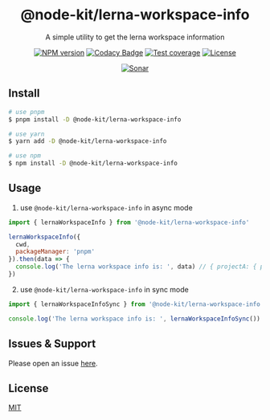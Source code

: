 <div style="text-align: center;" align="center">

# @node-kit/lerna-workspace-info

A simple utility to get the lerna workspace information

[![NPM version][npm-image]][npm-url]
[![Codacy Badge][codacy-image]][codacy-url]
[![Test coverage][codecov-image]][codecov-url]
[![License][license-image]][license-url]

[![Sonar][sonar-image]][sonar-url]

</div>

## Install

```bash
# use pnpm
$ pnpm install -D @node-kit/lerna-workspace-info

# use yarn
$ yarn add -D @node-kit/lerna-workspace-info

# use npm
$ npm install -D @node-kit/lerna-workspace-info
```

## Usage

1. use `@node-kit/lerna-workspace-info` in async mode

```js
import { lernaWorkspaceInfo } from '@node-kit/lerna-workspace-info'

lernaWorkspaceInfo({
  cwd,
  packageManager: 'pnpm'
}).then(data => {
  console.log('The lerna workspace info is: ', data) // { projectA: { path: 'packages/projectA' } }
})
```

2. use `@node-kit/lerna-workspace-info` in sync mode

```js
import { lernaWorkspaceInfoSync } from '@node-kit/lerna-workspace-info'

console.log('The lerna workspace info is: ', lernaWorkspaceInfoSync()) // { projectA: { path: 'packages/projectA' } }
```

## Issues & Support

Please open an issue [here](https://github.com/saqqdy/node-kit/issues).

## License

[MIT](LICENSE)

[npm-image]: https://img.shields.io/npm/v/@node-kit/lerna-workspace-info.svg?style=flat-square
[npm-url]: https://npmjs.org/package/@node-kit/lerna-workspace-info
[codacy-image]: https://app.codacy.com/project/badge/Grade/f70d4880e4ad4f40aa970eb9ee9d0696
[codacy-url]: https://www.codacy.com/gh/saqqdy/@node-kit/lerna-workspace-info/dashboard?utm_source=github.com&utm_medium=referral&utm_content=saqqdy/@node-kit/lerna-workspace-info&utm_campaign=Badge_Grade
[codecov-image]: https://img.shields.io/codecov/c/github/saqqdy/@node-kit/lerna-workspace-info.svg?style=flat-square
[codecov-url]: https://codecov.io/github/saqqdy/@node-kit/lerna-workspace-info?branch=master
[license-image]: https://img.shields.io/badge/License-MIT-blue.svg
[license-url]: LICENSE
[sonar-image]: https://sonarcloud.io/api/project_badges/quality_gate?project=saqqdy_node-kit
[sonar-url]: https://sonarcloud.io/dashboard?id=saqqdy_node-kit
